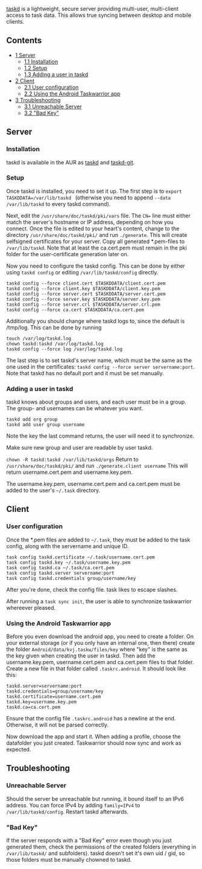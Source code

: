 [taskd](https://tasktools.org/projects/taskd.html) is a lightweight, secure server providing multi-user, multi-client access to task data. This allows true syncing between desktop and mobile clients.

## Contents

*   [1 Server](#Server)
    *   [1.1 Installation](#Installation)
    *   [1.2 Setup](#Setup)
    *   [1.3 Adding a user in taskd](#Adding_a_user_in_taskd)
*   [2 Client](#Client)
    *   [2.1 User configuration](#User_configuration)
    *   [2.2 Using the Android Taskwarrior app](#Using_the_Android_Taskwarrior_app)
*   [3 Troubleshooting](#Troubleshooting)
    *   [3.1 Unreachable Server](#Unreachable_Server)
    *   [3.2 "Bad Key"](#.22Bad_Key.22)

## Server

### Installation

taskd is available in the AUR as [taskd](https://aur.archlinux.org/packages/taskd/) and [taskd-git](https://aur.archlinux.org/packages/taskd-git/).

### Setup

Once taskd is installed, you need to set it up. The first step is to `export TASKDDATA=/var/lib/taskd ` (otherwise you need to append `--data /var/lib/taskd` to every taskd command).

Next, edit the `/usr/share/doc/taskd/pki/vars` file. The `CN=` line must either match the server's hostname or IP address, depending on how you connect. Once the file is edited to your heart's content, change to the directory `/usr/share/doc/taskd/pki/` and run `./generate`. This will create selfsigned certificates for your server. Copy all generated *.pem-files to `/var/lib/taskd`. Note that at least the ca.cert.pem must remain in the pki folder for the user-certificate generation later on.

Now you need to configure the taskd config. This can be done by either using `taskd config` or editing `/var/lib/taskd/config` directly.

```
taskd config --force client.cert $TASKDDATA/client.cert.pem
taskd config --force client.key $TASKDDATA/client.key.pem
taskd config --force server.cert $TASKDDATA/server.cert.pem
taskd config --force server.key $TASKDDATA/server.key.pem
taskd config --force server.crl $TASKDDATA/server.crl.pem
taskd config --force ca.cert $TASKDDATA/ca.cert.pem
```

Additionally you should change where taskd logs to, since the default is /tmp/log. This can be done by running

```
touch /var/log/taskd.log
chown taskd:taskd /var/log/taskd.log
taskd config --force log /var/log/taskd.log
```

The last step is to set taskd's server name, which must be the same as the one used in the certificates: `taskd config --force server servername:port`. Note that taskd has no default port and it must be set manually.

### Adding a user in taskd

taskd knows about groups and users, and each user must be in a group. The group- and usernames can be whatever you want.

```
taskd add org group
taskd add user group username
```

Note the key the last command returns, the user will need it to synchronize.

Make sure new group and user are readable by user taskd.

 `chown -R taskd:taskd /var/lib/taskd/orgs` Return to `/usr/share/doc/taskd/pki/` and run `./generate.client username` This will return username.cert.pem and username.key.pem.

The username.key.pem, username.cert.pem and ca.cert.pem must be added to the user's `~/.task` directory.

## Client

### User configuration

Once the *.pem files are added to `~/.task`, they must be added to the task config, along with the servername and unique ID.

```
task config taskd.certificate ~/.task/username.cert.pem
task config taskd.key ~/.task/username.key.pem
task config taskd.ca ~/.task/ca.cert.pem
task config taskd.server servername:port
task config taskd.credentials group/username/key
```

After you're done, check the config file. task likes to escape slashes.

After running a `task sync init`, the user is able to synchronize taskwarrior whereever pleased.

### Using the Android Taskwarrior app

Before you even download the android app, you need to create a folder. On your external storage (or if you only have an internal one, then there) create the folder `Android/data/kvj.taskw/files/key` where "key" is the same as the key given when creating the user in taskd. Then add the username.key.pem, username.cert.pem and ca.cert.pem files to that folder. Create a new file in that folder called `.taskrc.android`. It should look like this:

```
taskd.server=servername:port
taskd.credentials=group/username/key
taskd.certificate=username.cert.pem
taskd.key=username.key.pem
taskd.ca=ca.cert.pem
```

Ensure that the config file `.taskrc.android` has a newline at the end. Otherwise, it will not be parsed correctly.

Now download the app and start it. When adding a profile, choose the datafolder you just created. Taskwarrior should now sync and work as expected.

## Troubleshooting

### Unreachable Server

Should the server be unreachable but running, it bound itself to an IPv6 address. You can force IPv4 by adding `family=IPv4` to `/var/lib/taskd/config`. Restart taskd afterwards.

### "Bad Key"

If the server responds with a "Bad Key" error even though you just generated them, check the permissions of the created folders (everything in `/var/lib/taskd/` and subfolders). taskd doesn't set it's own uid / gid, so those folders must be manually chowned to taskd.